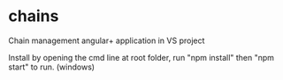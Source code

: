 # chains
Chain management angular+ application in VS project

Install by opening the cmd line at root folder, run "npm install" then "npm start" to run. (windows)
